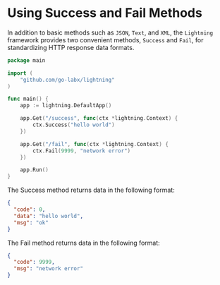# Using Success and Fail Methods

In addition to basic methods such as `JSON`, `Text`, and `XML`, the `Lightning` framework provides two convenient methods, `Success` and `Fail`, for standardizing HTTP response data formats.

```go
package main

import (
	"github.com/go-labx/lightning"
)

func main() {
	app := lightning.DefaultApp()

	app.Get("/success", func(ctx *lightning.Context) {
		ctx.Success("hello world")
	})

	app.Get("/fail", func(ctx *lightning.Context) {
		ctx.Fail(9999, "network error")
	})

	app.Run()
}
```

The Success method returns data in the following format:

```json
{
  "code": 0,
  "data": "hello world",
  "msg": "ok"
}
```

The Fail method returns data in the following format:

```json
{
  "code": 9999,
  "msg": "network error"
}
```
